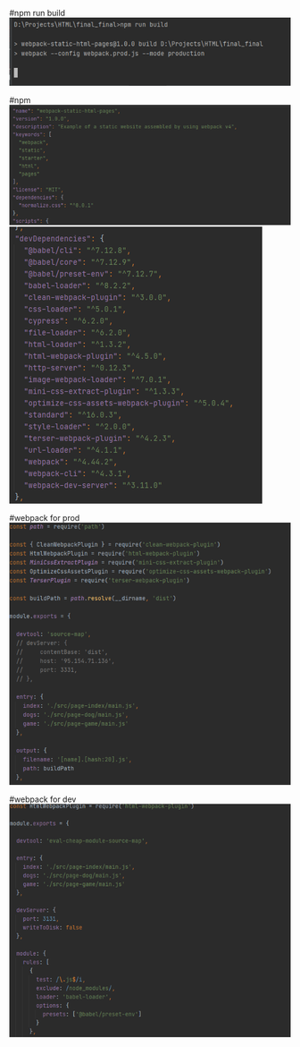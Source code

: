 #npm run build
![img.png](img.png)

#npm
![img_1.png](img_1.png)
![img_2.png](img_2.png)

#webpack for prod
![img_3.png](img_3.png)

#webpack for dev
![img_4.png](img_4.png)
